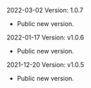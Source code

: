 2022-03-02 Version: 1.0.7
- Public new version.

2022-01-17 Version: v1.0.6
- Public new version.

2021-12-20 Version: v1.0.5
- Public new version.

